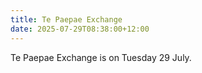 ```yaml
---
title: Te Paepae Exchange
date: 2025-07-29T08:38:00+12:00
---
```

Te Paepae Exchange is on Tuesday 29 July.
